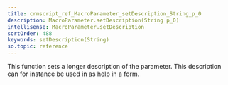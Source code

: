 ```yaml
---
title: crmscript_ref_MacroParameter_setDescription_String_p_0
description: MacroParameter.setDescription(String p_0)
intellisense: MacroParameter.setDescription
sortOrder: 488
keywords: setDescription(String)
so.topic: reference
---
```



This function sets a longer description of the parameter. This description can for instance be used in as help in a form.


